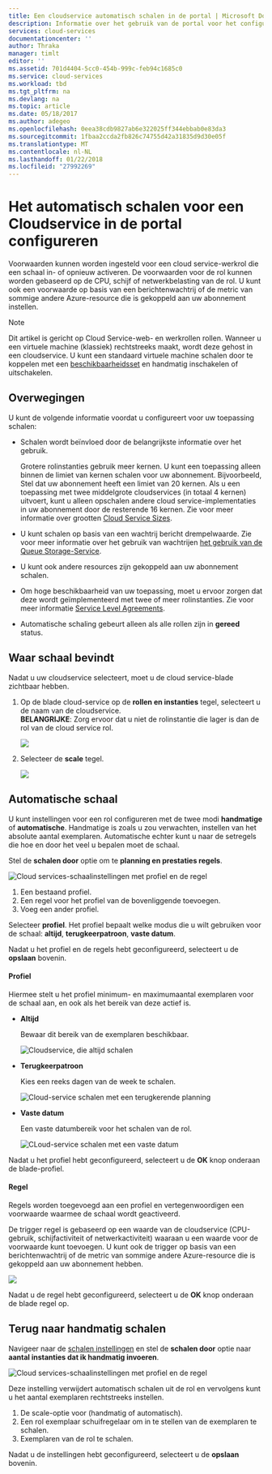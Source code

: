 ```yaml
---
title: Een cloudservice automatisch schalen in de portal | Microsoft Docs
description: Informatie over het gebruik van de portal voor het configureren van regels voor automatisch schalen voor een cloud service-web-rol of functie worker in Azure.
services: cloud-services
documentationcenter: ''
author: Thraka
manager: timlt
editor: ''
ms.assetid: 701d4404-5cc0-454b-999c-feb94c1685c0
ms.service: cloud-services
ms.workload: tbd
ms.tgt_pltfrm: na
ms.devlang: na
ms.topic: article
ms.date: 05/18/2017
ms.author: adegeo
ms.openlocfilehash: 0eea38cdb9827ab6e322025ff344ebbab0e83da3
ms.sourcegitcommit: 1fbaa2ccda2fb826c74755d42a31835d9d30e05f
ms.translationtype: MT
ms.contentlocale: nl-NL
ms.lasthandoff: 01/22/2018
ms.locfileid: "27992269"
---
```

# <a name="how-to-configure-auto-scaling-for-a-cloud-service-in-the-portal"></a>Het automatisch schalen voor een Cloudservice in de portal configureren

Voorwaarden kunnen worden ingesteld voor een cloud service-werkrol die een schaal in- of opnieuw activeren. De voorwaarden voor de rol kunnen worden gebaseerd op de CPU, schijf of netwerkbelasting van de rol. U kunt ook een voorwaarde op basis van een berichtenwachtrij of de metric van sommige andere Azure-resource die is gekoppeld aan uw abonnement instellen.

> [!NOTE]
> Dit artikel is gericht op Cloud Service-web- en werkrollen rollen. Wanneer u een virtuele machine (klassiek) rechtstreeks maakt, wordt deze gehost in een cloudservice. U kunt een standaard virtuele machine schalen door te koppelen met een [beschikbaarheidsset](../virtual-machines/windows/classic/configure-availability-classic.md) en handmatig inschakelen of uitschakelen.

## <a name="considerations"></a>Overwegingen
U kunt de volgende informatie voordat u configureert voor uw toepassing schalen:

* Schalen wordt beïnvloed door de belangrijkste informatie over het gebruik.

    Grotere rolinstanties gebruik meer kernen. U kunt een toepassing alleen binnen de limiet van kernen schalen voor uw abonnement. Bijvoorbeeld, Stel dat uw abonnement heeft een limiet van 20 kernen. Als u een toepassing met twee middelgrote cloudservices (in totaal 4 kernen) uitvoert, kunt u alleen opschalen andere cloud service-implementaties in uw abonnement door de resterende 16 kernen. Zie voor meer informatie over grootten [Cloud Service Sizes](cloud-services-sizes-specs.md).

* U kunt schalen op basis van een wachtrij bericht drempelwaarde. Zie voor meer informatie over het gebruik van wachtrijen [het gebruik van de Queue Storage-Service](../storage/queues/storage-dotnet-how-to-use-queues.md).

* U kunt ook andere resources zijn gekoppeld aan uw abonnement schalen.

* Om hoge beschikbaarheid van uw toepassing, moet u ervoor zorgen dat deze wordt geïmplementeerd met twee of meer rolinstanties. Zie voor meer informatie [Service Level Agreements](https://azure.microsoft.com/support/legal/sla/).

* Automatische schaling gebeurt alleen als alle rollen zijn in **gereed** status.  


## <a name="where-scale-is-located"></a>Waar schaal bevindt
Nadat u uw cloudservice selecteert, moet u de cloud service-blade zichtbaar hebben.

1. Op de blade cloud-service op de **rollen en instanties** tegel, selecteert u de naam van de cloudservice.   
   **BELANGRIJKE**: Zorg ervoor dat u niet de rolinstantie die lager is dan de rol van de cloud service rol.

    ![](./media/cloud-services-how-to-scale-portal/roles-instances.png)
2. Selecteer de **scale** tegel.

    ![](./media/cloud-services-how-to-scale-portal/scale-tile.png)

## <a name="automatic-scale"></a>Automatische schaal
U kunt instellingen voor een rol configureren met de twee modi **handmatige** of **automatische**. Handmatige is zoals u zou verwachten, instellen van het absolute aantal exemplaren. Automatische echter kunt u naar de setregels die hoe en door het veel u bepalen moet de schaal.

Stel de **schalen door** optie om te **planning en prestaties regels**.

![Cloud services-schaalinstellingen met profiel en de regel](./media/cloud-services-how-to-scale-portal/schedule-basics.png)

1. Een bestaand profiel.
2. Een regel voor het profiel van de bovenliggende toevoegen.
3. Voeg een ander profiel.

Selecteer **profiel**. Het profiel bepaalt welke modus die u wilt gebruiken voor de schaal: **altijd**, **terugkeerpatroon**, **vaste datum**.

Nadat u het profiel en de regels hebt geconfigureerd, selecteert u de **opslaan** bovenin.

#### <a name="profile"></a>Profiel
Hiermee stelt u het profiel minimum- en maximumaantal exemplaren voor de schaal aan, en ook als het bereik van deze actief is.

* **Altijd**

    Bewaar dit bereik van de exemplaren beschikbaar.  

    ![Cloudservice, die altijd schalen](./media/cloud-services-how-to-scale-portal/select-always.png)
* **Terugkeerpatroon**

    Kies een reeks dagen van de week te schalen.

    ![Cloud-service schalen met een terugkerende planning](./media/cloud-services-how-to-scale-portal/select-recurrence.png)
* **Vaste datum**

    Een vaste datumbereik voor het schalen van de rol.

    ![CLoud-service schalen met een vaste datum](./media/cloud-services-how-to-scale-portal/select-fixed.png)

Nadat u het profiel hebt geconfigureerd, selecteert u de **OK** knop onderaan de blade-profiel.

#### <a name="rule"></a>Regel
Regels worden toegevoegd aan een profiel en vertegenwoordigen een voorwaarde waarmee de schaal wordt geactiveerd.

De trigger regel is gebaseerd op een waarde van de cloudservice (CPU-gebruik, schijfactiviteit of netwerkactiviteit) waaraan u een waarde voor de voorwaarde kunt toevoegen. U kunt ook de trigger op basis van een berichtenwachtrij of de metric van sommige andere Azure-resource die is gekoppeld aan uw abonnement hebben.

![](./media/cloud-services-how-to-scale-portal/rule-settings.png)

Nadat u de regel hebt geconfigureerd, selecteert u de **OK** knop onderaan de blade regel op.

## <a name="back-to-manual-scale"></a>Terug naar handmatig schalen
Navigeer naar de [schalen instellingen](#where-scale-is-located) en stel de **schalen door** optie naar **aantal instanties dat ik handmatig invoeren**.

![Cloud services-schaalinstellingen met profiel en de regel](./media/cloud-services-how-to-scale-portal/manual-basics.png)

Deze instelling verwijdert automatisch schalen uit de rol en vervolgens kunt u het aantal exemplaren rechtstreeks instellen.

1. De scale-optie voor (handmatig of automatisch).
2. Een rol exemplaar schuifregelaar om in te stellen van de exemplaren te schalen.
3. Exemplaren van de rol te schalen.

Nadat u de instellingen hebt geconfigureerd, selecteert u de **opslaan** bovenin.
